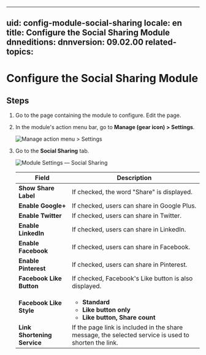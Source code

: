 ﻿---

uid: config-module-social-sharing
locale: en
title: Configure the Social Sharing Module
dnneditions: 
dnnversion: 09.02.00
related-topics: 
---

# Configure the Social Sharing Module

## Steps

1.  Go to the page containing the module to configure. Edit the page.
2.  In the module's action menu bar, go to **Manage (gear icon) \> Settings**.
    
      
    
    ![Manage action menu > Settings](/images/scr-actionmenu-manage-settings.png)
    
      
    
3.  Go to the **Social Sharing** tab.
    
      
    
    ![Module Settings — Social Sharing](/images/scr-modulesettings-SocialSharing.png)
    
      
    
    |**Field**|**Description**|
    |---|---|
    |**Show Share Label**|If checked, the word "Share" is displayed.|   
    |**Enable Google+**|If checked, users can share in Google Plus.|
    |**Enable Twitter**|If checked, users can share in Twitter.|
    |**Enable LinkedIn**|If checked, users can share in LinkedIn.|
    |**Enable Facebook**|If checked, users can share in Facebook.|
    |**Enable Pinterest**|If checked, users can share in Pinterest.|
    |**Facebook Like Button**|If checked, Facebook's Like button is also displayed.|
    |**Facebook Like Style**|<ul><li>**Standard**</li><li>**Like button only**</li><li>**Like button, Share count**</li></ul>|
    |**Link Shortening Service**|If the page link is included in the share message, the selected service is used to shorten the link.|

